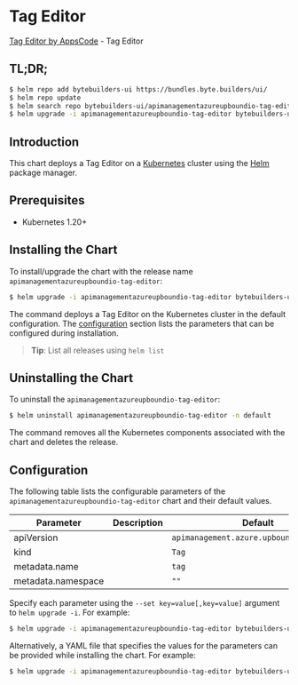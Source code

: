 # Tag Editor

[Tag Editor by AppsCode](https://byte.builders) - Tag Editor

## TL;DR;

```bash
$ helm repo add bytebuilders-ui https://bundles.byte.builders/ui/
$ helm repo update
$ helm search repo bytebuilders-ui/apimanagementazureupboundio-tag-editor --version=v0.4.18
$ helm upgrade -i apimanagementazureupboundio-tag-editor bytebuilders-ui/apimanagementazureupboundio-tag-editor -n default --create-namespace --version=v0.4.18
```

## Introduction

This chart deploys a Tag Editor on a [Kubernetes](http://kubernetes.io) cluster using the [Helm](https://helm.sh) package manager.

## Prerequisites

- Kubernetes 1.20+

## Installing the Chart

To install/upgrade the chart with the release name `apimanagementazureupboundio-tag-editor`:

```bash
$ helm upgrade -i apimanagementazureupboundio-tag-editor bytebuilders-ui/apimanagementazureupboundio-tag-editor -n default --create-namespace --version=v0.4.18
```

The command deploys a Tag Editor on the Kubernetes cluster in the default configuration. The [configuration](#configuration) section lists the parameters that can be configured during installation.

> **Tip**: List all releases using `helm list`

## Uninstalling the Chart

To uninstall the `apimanagementazureupboundio-tag-editor`:

```bash
$ helm uninstall apimanagementazureupboundio-tag-editor -n default
```

The command removes all the Kubernetes components associated with the chart and deletes the release.

## Configuration

The following table lists the configurable parameters of the `apimanagementazureupboundio-tag-editor` chart and their default values.

|     Parameter      | Description |                       Default                       |
|--------------------|-------------|-----------------------------------------------------|
| apiVersion         |             | <code>apimanagement.azure.upbound.io/v1beta1</code> |
| kind               |             | <code>Tag</code>                                    |
| metadata.name      |             | <code>tag</code>                                    |
| metadata.namespace |             | <code>""</code>                                     |


Specify each parameter using the `--set key=value[,key=value]` argument to `helm upgrade -i`. For example:

```bash
$ helm upgrade -i apimanagementazureupboundio-tag-editor bytebuilders-ui/apimanagementazureupboundio-tag-editor -n default --create-namespace --version=v0.4.18 --set apiVersion=apimanagement.azure.upbound.io/v1beta1
```

Alternatively, a YAML file that specifies the values for the parameters can be provided while
installing the chart. For example:

```bash
$ helm upgrade -i apimanagementazureupboundio-tag-editor bytebuilders-ui/apimanagementazureupboundio-tag-editor -n default --create-namespace --version=v0.4.18 --values values.yaml
```

